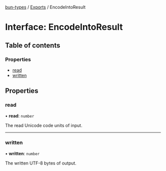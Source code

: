 [bun-types](https://oven-sh.github.io/bun-types/README.md) / [Exports](https://oven-sh.github.io/bun-types/modules.md) / EncodeIntoResult

# Interface: EncodeIntoResult

## Table of contents

### Properties

- [read](https://oven-sh.github.io/bun-types/interfaces/EncodeIntoResult.md#read)
- [written](https://oven-sh.github.io/bun-types/interfaces/EncodeIntoResult.md#written)

## Properties

### read

• **read**: `number`

The read Unicode code units of input.

___

### written

• **written**: `number`

The written UTF-8 bytes of output.
